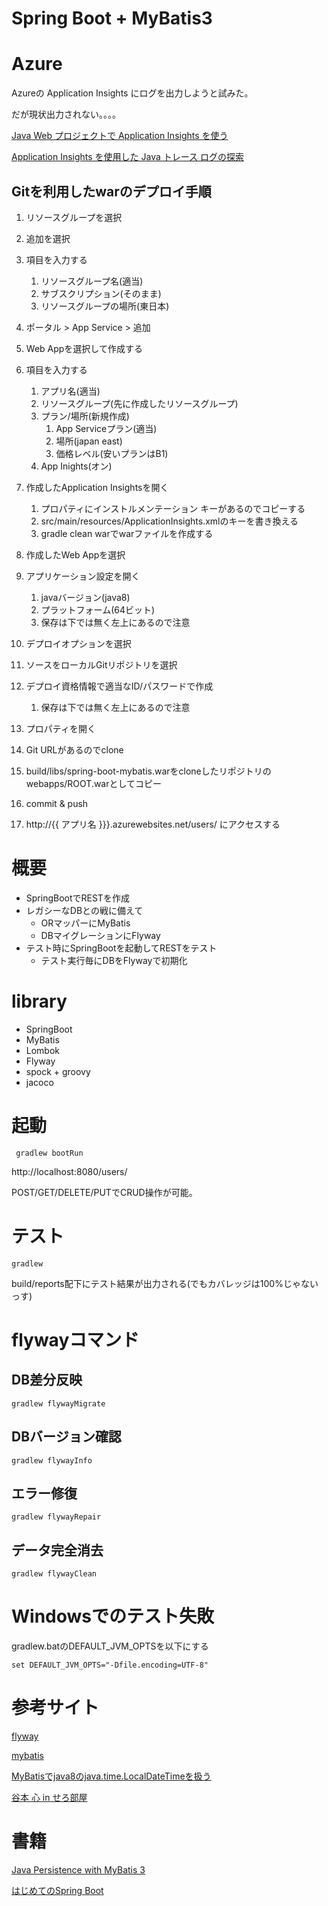 Spring Boot + MyBatis3
=====================================

# Azure

Azureの Application Insights にログを出力しようと試みた。

だが現状出力されない。。。。

[Java Web プロジェクトで Application Insights を使う](https://azure.microsoft.com/ja-jp/documentation/articles/app-insights-java-get-started/)

[Application Insights を使用した Java トレース ログの探索](https://azure.microsoft.com/ja-jp/documentation/articles/app-insights-java-trace-logs/)

## Gitを利用したwarのデプロイ手順

1. リソースグループを選択
1. 追加を選択
1. 項目を入力する
    1. リソースグループ名(適当)
    1. サブスクリプション(そのまま)
    1. リソースグループの場所(東日本)
1. ポータル > App Service > 追加
1. Web Appを選択して作成する
1. 項目を入力する
    1. アプリ名(適当)
    1. リソースグループ(先に作成したリソースグループ)
    1. プラン/場所(新規作成)
        1. App Serviceプラン(適当)
        1. 場所(japan east)
        1. 価格レベル(安いプランはB1)
    1. App Inights(オン)

1. 作成したApplication Insightsを開く
    1. プロパティにインストルメンテーション キーがあるのでコピーする
    1. src/main/resources/ApplicationInsights.xmlのキーを書き換える
    1. gradle clean warでwarファイルを作成する

1. 作成したWeb Appを選択
1. アプリケーション設定を開く
    1. javaバージョン(java8)
    1. プラットフォーム(64ビット)
    1. 保存は下では無く左上にあるので注意
1. デプロイオプションを選択
1. ソースをローカルGitリポジトリを選択
1. デプロイ資格情報で適当なID/パスワードで作成
    1. 保存は下では無く左上にあるので注意
1. プロパティを開く
1. Git URLがあるのでclone
1. build/libs/spring-boot-mybatis.warをcloneしたリポジトリのwebapps/ROOT.warとしてコピー
1. commit & push
1. http://{{ アプリ名 }}}.azurewebsites.net/users/ にアクセスする

# 概要

* SpringBootでRESTを作成
* レガシーなDBとの戦に備えて
    * ORマッパーにMyBatis
    * DBマイグレーションにFlyway
* テスト時にSpringBootを起動してRESTをテスト
    * テスト実行毎にDBをFlywayで初期化

# library

* SpringBoot
* MyBatis
* Lombok
* Flyway
* spock + groovy
* jacoco

# 起動

     gradlew bootRun

http://localhost:8080/users/

POST/GET/DELETE/PUTでCRUD操作が可能。

# テスト

    gradlew

build/reports配下にテスト結果が出力される(でもカバレッジは100%じゃないっす)

# flywayコマンド

## DB差分反映

    gradlew flywayMigrate

## DBバージョン確認

    gradlew flywayInfo

## エラー修復

    gradlew flywayRepair

## データ完全消去

    gradlew flywayClean

# Windowsでのテスト失敗

gradlew.batのDEFAULT_JVM_OPTSを以下にする

    set DEFAULT_JVM_OPTS="-Dfile.encoding=UTF-8"

# 参考サイト

[flyway](http://flywaydb.org/documentation/gradle/)

[mybatis](https://mybatis.github.io/mybatis-3/ja/)

[MyBatisでjava8のjava.time.LocalDateTimeを扱う](http://qiita.com/tterasawa/items/b16bc3dbe15c5017e0fa)

[谷本 心 in せろ部屋](http://d.hatena.ne.jp/cero-t/20141212/1418339302)

# 書籍

[Java Persistence with MyBatis 3](http://www.amazon.co.jp/dp/B00DIY89P8)

[はじめてのSpring Boot](http://www.amazon.co.jp/dp/4777518655)
